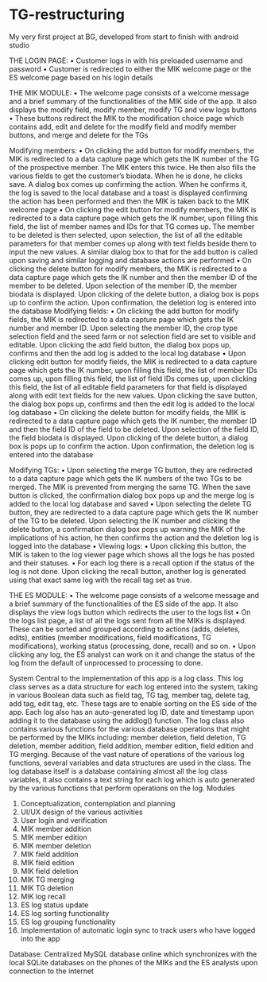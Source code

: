 # TG-restructuring
My very first project at BG, developed from start to finish with android studio


THE LOGIN PAGE:
•	Customer logs in with his preloaded username and password
•	Customer is redirected to either the MIK welcome page or the ES welcome page based on his login details

THE MIK MODULE:
•	The welcome page consists of a welcome message and a brief summary of the functionalities of the MIK side of the app. It also displays the modify field, modify member, modify TG and view logs buttons
•	 These buttons redirect the MIK to the modification choice page which contains add, edit and delete for the modify field and modify member buttons, and merge and delete for the TGs

Modifying members:
•	On clicking the add button for modify members, the MIK is redirected to a data capture page which gets the IK number of the TG of the prospective member. The MIK enters this twice. He then also fills the various fields to get the customer’s biodata. When he is done, he clicks save. A dialog box comes up confirming the action. When he confirms it, the log is saved to the local database and a toast is displayed confirming the action has been performed and then the MIK is taken back to the MIK welcome page
•	On clicking the edit button for modify members, the MIK is redirected to a data capture page which gets the IK number, upon filling this field, the list of member names and IDs for that TG comes up. The member to be deleted is then selected, upon selection, the list of all the editable parameters for that member comes up along with text fields beside them to input the new values. A similar dialog box to that for the add button is called upon saving and similar logging and database actions are performed
•	On clicking the delete button for modify members, the MIK is redirected to a data capture page which gets the IK number and then the member ID of the member to be deleted. Upon selection of the member ID, the member biodata is displayed. Upon clicking of the delete button, a dialog box is pops up to confirm the action. Upon confirmation, the deletion log is entered into the database
Modifying fields:
•	On clicking the add button for modify fields, the MIK is redirected to a data capture page which gets the IK number and member ID. Upon selecting the member ID, the crop type selection field and the seed farm or not selection field are set to visible and editable. Upon clicking the add field button, the dialog box pops up, confirms and then the add log is added to the local log database
•	Upon clicking edit button for modify fields, the MIK is redirected to a data capture page which gets the IK number, upon filling this field, the list of member IDs comes up, upon filling this field, the list of field IDs comes up, upon clicking this field, the list of all editable field parameters for that field is displayed along with edit text fields for the new values. Upon clicking the save button, the dialog box pops up, confirms and then the edit log is added to the local log database
•	On clicking the delete button for modify fields, the MIK is redirected to a data capture page which gets the IK number, the member ID and then the field ID of the field to be deleted. Upon selection of the field ID, the field biodata is displayed. Upon clicking of the delete button, a dialog box is pops up to confirm the action. Upon confirmation, the deletion log is entered into the database

Modifying TGs:
•	Upon selecting the merge TG button, they are redirected to a data capture page which gets the IK numbers of the two TGs to be merged. The MIK is prevented from merging the same TG. When the save button is clicked, the confirmation dialog box pops up and the merge log is added to the local log database and saved
•	Upon selecting the delete TG button, they are redirected to a data capture page which gets the IK number of the TG to be deleted. Upon selecting the IK number and clicking the delete button, a confirmation dialog box pops up warning the MIK of the implications of his action, he then confirms the action and the deletion log is logged into the database
•	Viewing logs:
•	Upon clicking this button, the MIK is taken to the log viewer page which shows all the logs he has posted and their statuses.
•	For each log there is a recall option if the status of the log is not done. Upon clicking the recall button, another log is generated using that exact same log with the recall tag set as true.

THE ES MODULE:
•	The welcome page consists of a welcome message and a brief summary of the functionalities of the ES side of the app. It also displays the view logs button which redirects the user to the logs list
•	 On the logs list page, a list of all the logs sent from all the MIKs is displayed. These can be sorted and grouped according to actions (adds, deletes, edits), entities (member modifications, field modifications, TG modifications), working status (processing, done, recall) and so on.
•	Upon clicking any log, the ES analyst can work on it and change the status of the log from the default of unprocessed to processing to done.



System
Central to the implementation of this app is a log class. This log class serves as a data structure for each log entered into the system, taking in various Boolean data such as field tag, TG tag, member tag, delete tag, add tag, edit tag, etc. These tags are to enable sorting on the ES side of the app. Each log also has an auto-generated log ID, date and timestamp upon adding it to the database using the addlog() function. The log class also contains various functions for the various database operations that might be performed by the MIKs including: member deletion, field deletion, TG deletion, member addition, field addition, member edition, field edition and TG merging. Because of the vast nature of operations of the various log functions, several variables and data structures are used in the class. The log database itself is a database containing almost all the log class variables, it also contains a text string for each log which is auto generated by the various functions that perform operations on the log.
Modules
1.	Conceptualization, contemplation and planning
2.	UI/UX design of the various activities
3.	User login and verification
4.	MIK member addition
5.	MIK member edition
6.	MIK member deletion
7.	MIK field addition
8.	MIK field edition
9.	MIK field deletion
10.	MIK TG merging
11.	MIK TG deletion
12.	MIK log recall
13.	ES log status update
14.	ES log sorting functionality
15.	ES log grouping functionality
16. Implementation of automatic login sync to track users who have logged into the app

Database:
Centralized MySQL database online which synchronizes with the local SQLite databases on the phones of the MIKs and the ES analysts upon connection to the internet
